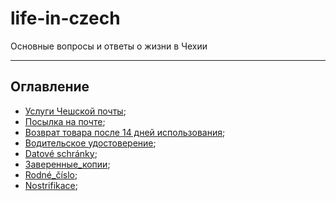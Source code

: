 # life-in-czech

Основные вопросы и ответы о жизни в Чехии

---

## Оглавление
- [Услуги Чешской почты](./Сhech-post.md); 
- [Посылка на почте](./Сhech-post-balicek.md);
- [Возврат товара после 14 дней использования](/Reklamace.md); 
- [Водительское удостоверение](/Driver's-license.md); 
- [Datové schránky](/Datovka.md);
- [Заверенные_копии](/Заверенные_копии.md);
- [Rodné_číslo](/Rodné_číslo.md);
- [Nostrifikace](/Nostrifikace.md);



